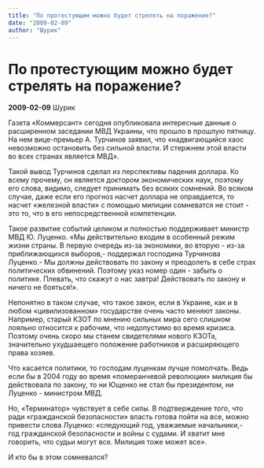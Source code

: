 ```yaml
---
title: "По протестующим можно будет стрелять на поражение?"
date: "2009-02-09"
author: "Шурик"
---
```


# По протестующим можно будет стрелять на поражение?

**2009-02-09** Шурик

Газета «Коммерсант» сегодня опубликовала интересные данные о расширенном заседании МВД Украины, что прошло в прошлую пятницу. На нем вице-премьер А. Турчинов заявил, что «надвигающийся хаос невозможно остановить без сильной власти. И стержнем этой власти во всех странах является МВД».

Такой вывод Турчинов сделал из перспективы падения доллара. Ко всему прочему, он является доктором экономических наук, поэтому его слова, видимо, следует принимать без всяких сомнений. Во всяком случае, даже если его прогноз насчет доллара не оправдается, то насчет «железной власти» с помощью милиции сомневатся не стоит - это то, что в его непосредственной компетенции.

Такое развитие событий целиком и полностью поддерживает министр МВД Ю. Луценко. «Мы действительно входим в особенный режим жизни страны. В первую очередь из-за экономики, во вторую - из-за приближающихся выборов,- поддержал господина Турчинова Луценко.- Мы должны действовать по закону и преодолеть в себе страх политических обвинений. Поэтому указ номер один - забыть о политике. Плевать, что скажут о нас завтра! Действовать по закону и ничего не бояться!».

Непонятно в таком случае, что такое закон, если в Украине, как и в любом «цивилизованном» государстве очень часто меняют законы. Например, старый КЗОТ по мнению сильных мира сего слишком лояльно относится к рабочим, что недопустимо во время кризиса. Поэтому очень скоро мы станем свидетелями нового КЗОТа, значительно ухудшаещего положение работников и расширяющего права хозяев.

Что касается политики, то господам луценкам лучше помолчать. Ведь если бы в 2004 году во время «померанчевой революции» милиция бы действовала по закону, то ни Ющенко не стал бы президентом, ни Луценко - министром МВД.

Но, «Терминатор» чувствует в себе силы. В подтверждение того, что ради «гражданской безопасности» власть готова пойти на все, можно привести слова Луценко: «следующий год, уважаемые начальники,- год гражданской безопасности и войны с судами. И хватит мне говорить, что судьи могут все. Милиция тоже может все».

И кто бы в этом сомневался?